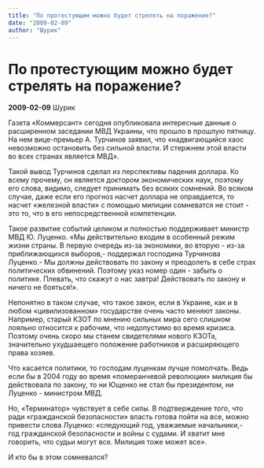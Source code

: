 ```yaml
---
title: "По протестующим можно будет стрелять на поражение?"
date: "2009-02-09"
author: "Шурик"
---
```


# По протестующим можно будет стрелять на поражение?

**2009-02-09** Шурик

Газета «Коммерсант» сегодня опубликовала интересные данные о расширенном заседании МВД Украины, что прошло в прошлую пятницу. На нем вице-премьер А. Турчинов заявил, что «надвигающийся хаос невозможно остановить без сильной власти. И стержнем этой власти во всех странах является МВД».

Такой вывод Турчинов сделал из перспективы падения доллара. Ко всему прочему, он является доктором экономических наук, поэтому его слова, видимо, следует принимать без всяких сомнений. Во всяком случае, даже если его прогноз насчет доллара не оправдается, то насчет «железной власти» с помощью милиции сомневатся не стоит - это то, что в его непосредственной компетенции.

Такое развитие событий целиком и полностью поддерживает министр МВД Ю. Луценко. «Мы действительно входим в особенный режим жизни страны. В первую очередь из-за экономики, во вторую - из-за приближающихся выборов,- поддержал господина Турчинова Луценко.- Мы должны действовать по закону и преодолеть в себе страх политических обвинений. Поэтому указ номер один - забыть о политике. Плевать, что скажут о нас завтра! Действовать по закону и ничего не бояться!».

Непонятно в таком случае, что такое закон, если в Украине, как и в любом «цивилизованном» государстве очень часто меняют законы. Например, старый КЗОТ по мнению сильных мира сего слишком лояльно относится к рабочим, что недопустимо во время кризиса. Поэтому очень скоро мы станем свидетелями нового КЗОТа, значительно ухудшаещего положение работников и расширяющего права хозяев.

Что касается политики, то господам луценкам лучше помолчать. Ведь если бы в 2004 году во время «померанчевой революции» милиция бы действовала по закону, то ни Ющенко не стал бы президентом, ни Луценко - министром МВД.

Но, «Терминатор» чувствует в себе силы. В подтверждение того, что ради «гражданской безопасности» власть готова пойти на все, можно привести слова Луценко: «следующий год, уважаемые начальники,- год гражданской безопасности и войны с судами. И хватит мне говорить, что судьи могут все. Милиция тоже может все».

И кто бы в этом сомневался?